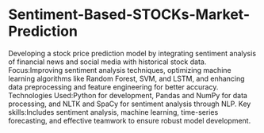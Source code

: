 # Sentiment-Based-STOCKs-Market-Prediction
Developing a stock price prediction model by integrating sentiment analysis of financial news and social media
with historical stock data.
Focus:Improving sentiment analysis techniques, optimizing machine learning algorithms like Random Forest,
SVM, and LSTM, and enhancing data preprocessing and feature engineering for better accuracy.
Technologies Used:Python for development, Pandas and NumPy for data processing, and NLTK and SpaCy
for sentiment analysis through NLP.
Key skills:Includes sentiment analysis, machine learning, time-series forecasting, and effective teamwork to
ensure robust model development.
